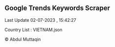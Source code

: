 

## Google Trends Keywords Scraper 
 
Last Update 02-07-2023 , 15:42:27

Country List :
VIETNAM.json



© Abdul Muttaqin 
